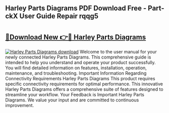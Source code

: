 ## Harley Parts Diagrams PDF Download Free - Part-ckX User Guide Repair rqqg5

# <h2><a href="http://dfpyj9.blite.top/?on=Harley+Parts+Diagrams">🔗Download New 👉🔴 Harley Parts Diagrams</a></h2>

[![Harley Parts Diagrams download](https://i.imgur.com/lujVjoI.png)](http://dfpyj9.blite.top/?on=Harley+Parts+Diagrams)
Welcome to the user manual for your newly connected Harley Parts Diagrams. This comprehensive guide is intended to help you understand and operate your product successfully. You will find detailed information on features, installation, operation, maintenance, and troubleshooting. Important Information Regarding Connectivity Requirements Harley Parts Diagrams This product requires specific connectivity requirements for optimal performance. This innovative Harley Parts Diagrams offers a comprehensive suite of features designed to streamline your workflow. Your Feedback is Important Harley Parts Diagrams. We value your input and are committed to continuous improvement.
